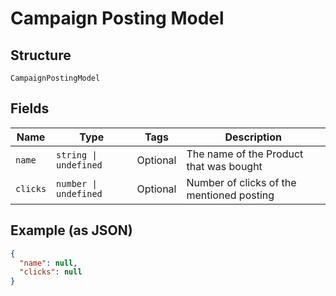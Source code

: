 
# Campaign Posting Model

## Structure

`CampaignPostingModel`

## Fields

| Name | Type | Tags | Description |
|  --- | --- | --- | --- |
| `name` | `string \| undefined` | Optional | The name of the Product that was bought |
| `clicks` | `number \| undefined` | Optional | Number of clicks of the mentioned posting |

## Example (as JSON)

```json
{
  "name": null,
  "clicks": null
}
```

